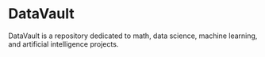 # DataVault
DataVault is a repository dedicated to math, data science, machine learning, and artificial intelligence projects.

